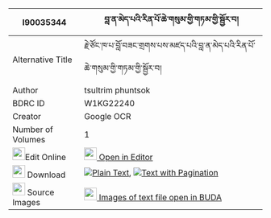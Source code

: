 |I90035344|བླ་ན་མེད་པའི་རིན་པོ་ཆེ་གསུམ་གྱི་གཏམ་གྱི་སྦྱོར་བ། 
| --- | --- 
|Alternative Title |རྗེ་ཙོང་ཁ་པ་བློ་བཟང་གྲགས་པས་མཛད་པའི་བླ་ན་མེད་པའི་རིན་པོ་ཆེ་གསུམ་གྱི་གཏམ་གྱི་སྦྱོར་བ།
|Author| tsultrim phuntsok
|BDRC ID | W1KG22240
|Creator | Google OCR
|Number of Volumes| 1
|<img width="25" src="https://img.icons8.com/color/25/000000/edit-property.png">Edit Online| [<img width="25" src="https://avatars.githubusercontent.com/u/45091458?s=200&v=4"> Open in Editor](http://editor.openpecha.org/I90035344)
|<img width="25" src="https://img.icons8.com/fluent/48/000000/download-2.png"/>  Download | [![](https://img.icons8.com/color/20/000000/txt.png)Plain Text](https://github.com/Openpecha/I90035344/releases/download/v1/la_na_mepa_i_rinpoche_sum_gyi__plain_I90035344.zip), [![](https://img.icons8.com/color/20/000000/txt.png)Text with Pagination](https://github.com/Openpecha/I90035344/releases/download/v1/la_na_mepa_i_rinpoche_sum_gyi__pages_I90035344.zip)
|<img width="25" src="https://img.icons8.com/plasticine/100/000000/pictures-folder.png"/>  Source Images | [<img width="25" src="https://library.bdrc.io/icons/BUDA-small.svg"> Images of text file open in BUDA](https://library.bdrc.io/show/bdr:W1KG22240)